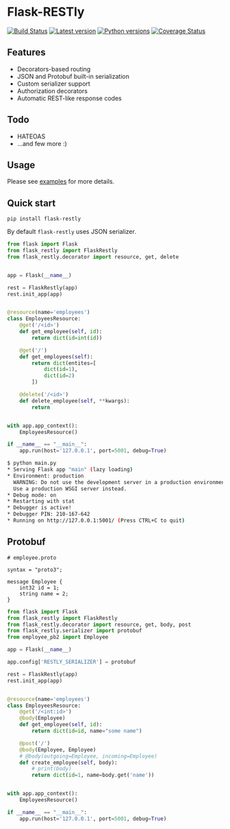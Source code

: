 # Flask-RESTly

[![Build Status](https://travis-ci.org/gorzechowski/flask-restly.svg?branch=master)](https://travis-ci.org/gorzechowski/flask-restly)
[![Latest version](https://img.shields.io/pypi/v/flask-restly.svg)](https://pypi.org/project/flask-restly)
[![Python versions](https://img.shields.io/pypi/pyversions/flask-restly.svg)](https://pypi.org/project/flask-restly)
[![Coverage Status](https://coveralls.io/repos/github/gorzechowski/flask-restly/badge.svg?branch=master)](https://coveralls.io/github/gorzechowski/flask-restly?branch=master)

## Features

* Decorators-based routing
* JSON and Protobuf built-in serialization
* Custom serializer support
* Authorization decorators
* Automatic REST-like response codes

## Todo

* HATEOAS
* ...and few more :)

## Usage

Please see [examples](/examples) for more details.

## Quick start

```
pip install flask-restly
```

By default `flask-restly` uses JSON serializer.

```python
from flask import Flask
from flask_restly import FlaskRestly
from flask_restly.decorator import resource, get, delete


app = Flask(__name__)

rest = FlaskRestly(app)
rest.init_app(app)


@resource(name='employees')
class EmployeesResource:
    @get('/<id>')
    def get_employee(self, id):
        return dict(id=int(id))

    @get('/')
    def get_employees(self):
        return dict(entites=[
            dict(id=1),
            dict(id=2)
        ])

    @delete('/<id>')
    def delete_employee(self, **kwargs):
        return


with app.app_context():
    EmployeesResource()

if __name__ == "__main__":
    app.run(host='127.0.0.1', port=5001, debug=True)
```

```bash
$ python main.py
* Serving Flask app "main" (lazy loading)
* Environment: production
  WARNING: Do not use the development server in a production environment.
  Use a production WSGI server instead.
* Debug mode: on
* Restarting with stat
* Debugger is active!
* Debugger PIN: 210-167-642
* Running on http://127.0.0.1:5001/ (Press CTRL+C to quit)
```

## Protobuf

```
# employee.proto

syntax = "proto3";

message Employee {
    int32 id = 1;
    string name = 2;
}
```

```python
from flask import Flask
from flask_restly import FlaskRestly
from flask_restly.decorator import resource, get, body, post
from flask_restly.serializer import protobuf
from employee_pb2 import Employee

app = Flask(__name__)

app.config['RESTLY_SERIALIZER'] = protobuf

rest = FlaskRestly(app)
rest.init_app(app)


@resource(name='employees')
class EmployeesResource:
    @get('/<int:id>')
    @body(Employee)
    def get_employee(self, id):
        return dict(id=id, name="some name")

    @post('/')
    @body(Employee, Employee)
    # @body(outgoing=Employee, incoming=Employee)
    def create_employee(self, body):
        # print(body)
        return dict(id=1, name=body.get('name'))


with app.app_context():
    EmployeesResource()

if __name__ == "__main__":
    app.run(host='127.0.0.1', port=5001, debug=True)
```
